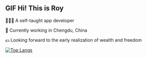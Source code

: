 GIF Hi! This is Roy
--
🧑🏻‍💻 A self-taught app developer

🐼 Currently working in Chengdu, China

💵 Looking forward to the early realization of wealth and freedom

[![Top Langs](https://github-readme-stats.vercel.app/api/top-langs/?username=Tooy8&layout=donut)](https://github.com/anuraghazra/github-readme-stats)
